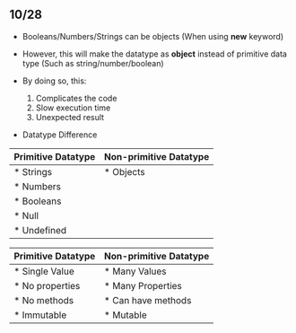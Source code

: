 ## 10/28
- Booleans/Numbers/Strings can be objects (When using **new** keyword)
- However, this will make the datatype as **object** instead of primitive data type (Such as string/number/boolean)
- By doing so, this:
    1. Complicates the code
    2. Slow execution time
    3. Unexpected result

- Datatype Difference

| Primitive Datatype    | Non-primitive Datatype |
| --------------------- | ---------------------- |
| * Strings             | * Objects              |
| * Numbers             |                        |
| * Booleans            |                        |
| * Null                |                        |
| * Undefined           |                        |

| Primitive Datatype    | Non-primitive Datatype |
| --------------------- | ---------------------- |
| * Single Value        | * Many Values          |
| * No properties       | * Many Properties      |
| * No methods          | * Can have methods     |
| * Immutable           | * Mutable              |
